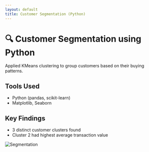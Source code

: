 ```yaml
---
layout: default
title: Customer Segmentation (Python)
---
```


# 🔍 Customer Segmentation using Python

Applied KMeans clustering to group customers based on their buying patterns.

## Tools Used
- Python (pandas, scikit-learn)
- Matplotlib, Seaborn

## Key Findings
- 3 distinct customer clusters found
- Cluster 2 had highest average transaction value

![Segmentation](./images/segmentation.png)
